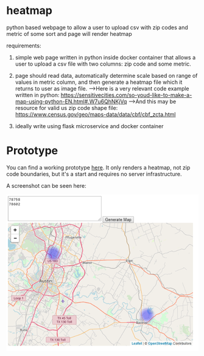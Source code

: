 # heatmap
python based webpage to allow a user to upload csv with zip codes and metric of some sort and page will render heatmap

requirements:
1) simple web page written in python inside docker container that allows a user to upload a csv file with two columns: zip code and some metric.  
2) page should read data, automatically determine scale based on range of values in metric column, and then generate a heatmap file which it returns to user as image file.
-->Here is a very relevant code example written in python: https://sensitivecities.com/so-youd-like-to-make-a-map-using-python-EN.html#.W7u6QhNKjVq
-->And this may be resource for valid us zip code shape file: https://www.census.gov/geo/maps-data/data/cbf/cbf_zcta.html

3) ideally write using flask microservice and docker container

# Prototype

You can find a working prototype [here](http://htmlpreview.github.io/?https://github.com/austinpetsalive/heatmap/blob/master/index.htm). It only renders a heatmap, not zip code boundaries, but it's a start and requires no server infrastructure.

A screenshot can be seen here:

![screenshot](https://github.com/austinpetsalive/heatmap/blob/master/example.png?raw=true)
